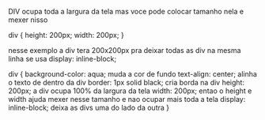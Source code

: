 DIV
ocupa toda a largura da tela
mas voce pode colocar tamanho nela e mexer nisso

div {
height: 200px;
width: 200px;
}

nesse exemplo a div tera 200x200px
pra deixar todas as div na mesma linha se usa display: inline-block;


div {
    background-color: aqua; muda a cor de fundo
    text-align: center; alinha o texto de dentro da div
    border: 1px solid black; cria borda na div
    height: 200px; a div ocupa 100% da largura da tela
    width: 200px; entao o height e width ajuda mexer nesse tamanho e nao ocupar mais toda a tela
    display: inline-block; deixa as divs uma do lado da outra
}
